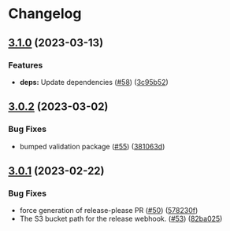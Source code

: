# Changelog

## [3.1.0](https://github.com/dvsa/rsp-payments-service/compare/v3.0.2...v3.1.0) (2023-03-13)


### Features

* **deps:** Update dependencies ([#58](https://github.com/dvsa/rsp-payments-service/issues/58)) ([3c95b52](https://github.com/dvsa/rsp-payments-service/commit/3c95b523f526c1a035870ef3758ace8f8a4247a4))

## [3.0.2](https://github.com/dvsa/rsp-payments-service/compare/v3.0.1...v3.0.2) (2023-03-02)


### Bug Fixes

* bumped validation package ([#55](https://github.com/dvsa/rsp-payments-service/issues/55)) ([381063d](https://github.com/dvsa/rsp-payments-service/commit/381063dacb8916660bf1542a9b17798b05a454ee))

## [3.0.1](https://github.com/dvsa/rsp-payments-service/compare/v3.0.0...v3.0.1) (2023-02-22)


### Bug Fixes

* force generation of release-please PR ([#50](https://github.com/dvsa/rsp-payments-service/issues/50)) ([578230f](https://github.com/dvsa/rsp-payments-service/commit/578230f19243c00583db9f5ee79d004716bf2454))
* The S3 bucket path for the release webhook.  ([#53](https://github.com/dvsa/rsp-payments-service/issues/53)) ([82ba025](https://github.com/dvsa/rsp-payments-service/commit/82ba025fa7493aa6d854e89b3af16c1a74f188af))
